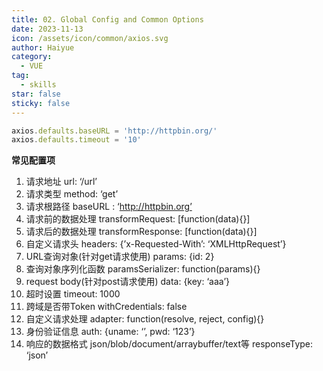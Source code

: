 ```yaml
---
title: 02. Global Config and Common Options
date: 2023-11-13
icon: /assets/icon/common/axios.svg
author: Haiyue
category:
  - VUE
tag:
  - skills
star: false
sticky: false
---
```


``` js
axios.defaults.baseURL = 'http://httpbin.org/'
axios.defaults.timeout = '10'
```


**常见配置项**

1. 请求地址 url: ‘/url’
2. 请求类型 method: ‘get’
3. 请求根路径 baseURL : ‘http://httpbin.org’
4. 请求前的数据处理 transformRequest: [function(data){}]
5. 请求后的数据处理 transformResponse: [function(data){}]
6. 自定义请求头 headers: {’x-Requested-With’: ‘XMLHttpRequest’}
7. URL查询对象(针对get请求使用) params: {id: 2}
8. 查询对象序列化函数 paramsSerializer: function(params){}
9. request body(针对post请求使用) data: {key: ‘aaa’}
10. 超时设置 timeout: 1000
11. 跨域是否带Token withCredentials: false
12. 自定义请求处理 adapter: function(resolve, reject, config){}
13. 身份验证信息 auth: {uname: ‘’, pwd: ‘123’}
14. 响应的数据格式 json/blob/document/arraybuffer/text等    responseType: ‘json’
